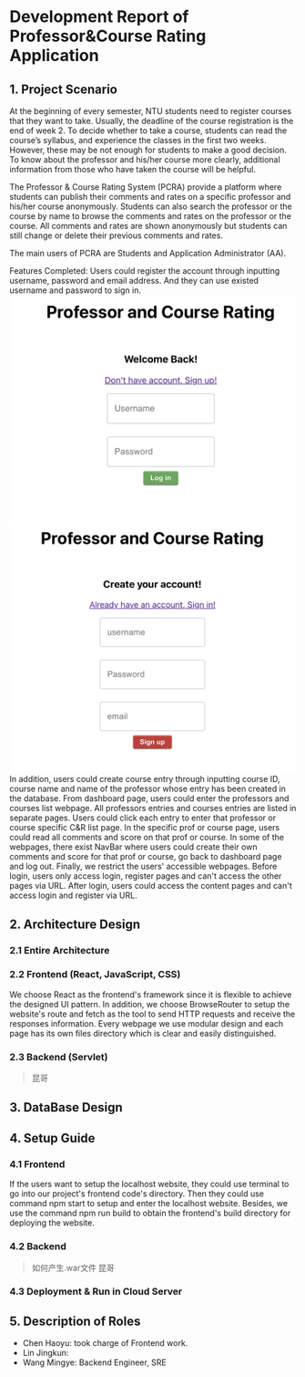 # Development Report of Professor&Course Rating Application

## 1. Project Scenario

At the beginning of every semester, NTU students need to register courses that they want to take. Usually, the deadline of the course registration is the end of week 2. To decide whether to take a course, students can read the course’s syllabus, and experience the classes in the first two weeks. However, these may be not enough for students to make a good decision. To know about the professor and his/her course more clearly, additional information from those who have taken the course will be helpful.

The Professor & Course Rating System (PCRA) provide a platform where students can publish their comments and rates on a specific professor and his/her course anonymously. Students can also search the professor or the course by name to browse the comments and rates on the professor or the course. All comments and rates are shown anonymously but students can still change or delete their previous comments and rates.

The main users of PCRA are Students and Application Administrator (AA).

Features Completed:
Users could register the account through inputting username, password and email address. And they can use existed username and password to sign in.
![avatar](/docs/Report_image/login.png)![avatar](/docs/Report_image/register.png)
In addition, users could create course entry through inputting course ID, course name and name of the professor whose entry has been created in the database.
From dashboard page, users could enter the professors and courses list webpage. All professors entries and courses entries are listed in separate pages. Users could click each entry to enter that professor or course specific C&R list page.
In the specific prof or course page, users could read all comments and score on that prof or course.
In some of the webpages, there exist NavBar where users could create their own comments and score for that prof or course, go back to dashboard page and log out.
Finally, we restrict the users' accessible webpages. Before login, users only access login, register pages and can't access the other pages via URL. After login, users could access the content pages and can't access login and register via URL.

## 2. Architecture Design

### 2.1 Entire Architecture

### 2.2 Frontend (React, JavaScript, CSS)
We choose React as the frontend's framework since it is flexible to achieve the designed UI pattern. In addition, we choose BrowseRouter to setup the website's route and fetch as the tool to send HTTP requests and receive the responses information. Every webpage we use modular design and each page has its own files directory which is clear and easily distinguished.

### 2.3 Backend (Servlet)
> 昆哥

## 3. DataBase Design


## 4. Setup Guide

### 4.1 Frontend
If the users want to setup the localhost website, they could use terminal to go into our project's frontend code's directory. Then they could use command npm start to setup and enter the localhost website. Besides, we use the command npm run build to obtain the frontend's build directory for deploying the website.

### 4.2 Backend
> 如何产生.war文件 昆哥

### 4.3 Deployment & Run in Cloud Server


## 5. Description of Roles

- Chen Haoyu: took charge of Frontend work.  
- Lin Jingkun:
- Wang Mingye: Backend Engineer, SRE